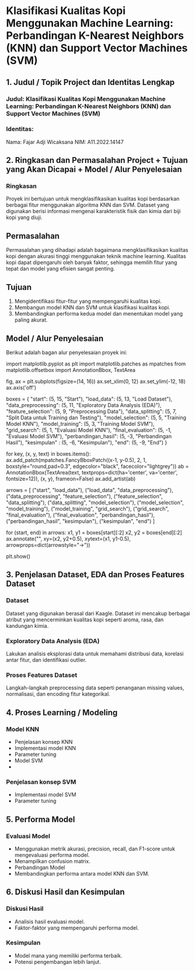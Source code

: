# Klasifikasi Kualitas Kopi Menggunakan Machine Learning: Perbandingan K-Nearest Neighbors (KNN) dan Support Vector Machines (SVM)
## 1. Judul / Topik Project dan Identitas Lengkap
### Judul: Klasifikasi Kualitas Kopi Menggunakan Machine Learning: Perbandingan K-Nearest Neighbors (KNN) dan Support Vector Machines (SVM)
### Identitas:
Nama: Fajar Adji Wicaksana
NIM: A11.2022.14147
## 2. Ringkasan dan Permasalahan Project + Tujuan yang Akan Dicapai + Model / Alur Penyelesaian
### Ringkasan
Proyek ini bertujuan untuk mengklasifikasikan kualitas kopi berdasarkan berbagai fitur menggunakan algoritma KNN dan SVM. Dataset yang digunakan berisi informasi mengenai karakteristik fisik dan kimia dari biji kopi yang diuji.

## Permasalahan
Permasalahan yang dihadapi adalah bagaimana mengklasifikasikan kualitas kopi dengan akurasi tinggi menggunakan teknik machine learning. Kualitas kopi dapat dipengaruhi oleh banyak faktor, sehingga memilih fitur yang tepat dan model yang efisien sangat penting.

## Tujuan
1. Mengidentifikasi fitur-fitur yang mempengaruhi kualitas kopi.
2. Membangun model KNN dan SVM untuk klasifikasi kualitas kopi.
3. Membandingkan performa kedua model dan menentukan model yang paling akurat.
   
## Model / Alur Penyelesaian
Berikut adalah bagan alur penyelesaian proyek ini:

import matplotlib.pyplot as plt
import matplotlib.patches as mpatches
from matplotlib.offsetbox import AnnotationBbox, TextArea


fig, ax = plt.subplots(figsize=(14, 16))
ax.set_xlim(0, 12)
ax.set_ylim(-12, 18)
ax.axis('off')


boxes = {
    "start": (5, 15, "Start"),
    "load_data": (5, 13, "Load Dataset"),
    "data_preprocessing": (5, 11, "Exploratory Data Analysis (EDA)"),
    "feature_selection": (5, 9, "Preprocessing Data"),
    "data_splitting": (5, 7, "Split Data untuk Training dan Testing"),
    "model_selection": (5, 5, "Training Model KNN"),
    "model_training": (5, 3, "Training Model SVM"),
    "grid_search": (5, 1, "Evaluasi Model KNN"),
    "final_evaluation": (5, -1, "Evaluasi Model SVM"),
    "perbandingan_hasil": (5, -3, "Perbandingan Hasil"),
    "kesimpulan" : (5, -6, "Kesimpulan"),
    "end": (5, -9, "End")
}

for key, (x, y, text) in boxes.items():
    ax.add_patch(mpatches.FancyBboxPatch((x-1, y-0.5), 2, 1, boxstyle="round,pad=0.3", edgecolor="black", facecolor="lightgrey"))
    ab = AnnotationBbox(TextArea(text, textprops=dict(ha='center', va='center', fontsize=12)), (x, y), frameon=False)
    ax.add_artist(ab)


arrows = [
    ("start", "load_data"),
    ("load_data", "data_preprocessing"),
    ("data_preprocessing", "feature_selection"),
    ("feature_selection", "data_splitting"),
    ("data_splitting", "model_selection"),
    ("model_selection", "model_training"),
    ("model_training", "grid_search"),
    ("grid_search", "final_evaluation"),
    ("final_evaluation", "perbandingan_hasil"),
    ("perbandingan_hasil", "kesimpulan"),
    ("kesimpulan", "end")
]

for (start, end) in arrows:
    x1, y1 = boxes[start][:2]
    x2, y2 = boxes[end][:2]
    ax.annotate("", xy=(x2, y2+0.5), xytext=(x1, y1-0.5), arrowprops=dict(arrowstyle="->"))

plt.show()

## 3. Penjelasan Dataset, EDA dan Proses Features Dataset
### Dataset
Dataset yang digunakan berasal dari Kaagle. Dataset ini mencakup berbagai atribut yang mencerminkan kualitas kopi seperti aroma, rasa, dan kandungan kimia.

### Exploratory Data Analysis (EDA)
Lakukan analisis eksplorasi data untuk memahami distribusi data, korelasi antar fitur, dan identifikasi outlier.

### Proses Features Dataset
Langkah-langkah preprocessing data seperti penanganan missing values, normalisasi, dan encoding fitur kategorikal.

## 4. Proses Learning / Modeling
### Model KNN
* Penjelasan konsep KNN
* Implementasi model KNN
* Parameter tuning
* Model SVM
* 
### Penjelasan konsep SVM
* Implementasi model SVM
* Parameter tuning
  
## 5. Performa Model
### Evaluasi Model
* Menggunakan metrik akurasi, precision, recall, dan F1-score untuk mengevaluasi performa model.
* Menampilkan confusion matrix.
* Perbandingan Model
* Membandingkan performa antara model KNN dan SVM.
  
## 6. Diskusi Hasil dan Kesimpulan
### Diskusi Hasil
* Analisis hasil evaluasi model.
* Faktor-faktor yang mempengaruhi performa model.
  
### Kesimpulan
* Model mana yang memiliki performa terbaik.
* Potensi pengembangan lebih lanjut.
